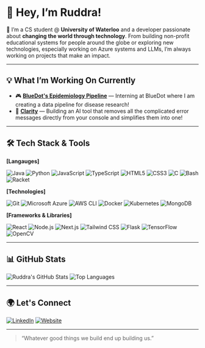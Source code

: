 # 👋 Hey, I’m Ruddra!

🚀 I’m a CS student @ **University of Waterloo** and a developer passionate about **changing the world through technology**. From building non-profit educational systems for people around the globe or exploring new technologies, especially working on Azure systems and LLMs, I’m always working on projects that make an impact.

---

## 💡 What I’m Working On Currently

- 🎮 **[BlueDot's Epidemiology Pipeline](https://github.com/srigan-s/MiniAIWebApp)** — Interning at BlueDot where I am creating a data pipeline for disease research! 
- 🏥 **[Clarity](https://github.com/srigan-s/DaisyJourneyClient)** — Building an AI tool that removes all the complicated error messages directly from your console and simplifies them into one!

---

## 🛠️ Tech Stack & Tools

**[Langauges]**

![Java](https://img.shields.io/badge/-Java-007396?logo=openjdk&logoColor=white&style=for-the-badge)
![Python](https://img.shields.io/badge/-Python-3776AB?logo=python&logoColor=white&style=for-the-badge)
![JavaScript](https://img.shields.io/badge/-JavaScript-F7DF1E?logo=javascript&logoColor=black&style=for-the-badge)
![TypeScript](https://img.shields.io/badge/-TypeScript-3178C6?logo=typescript&logoColor=white&style=for-the-badge)
![HTML5](https://img.shields.io/badge/-HTML5-E34F26?logo=html5&logoColor=white&style=for-the-badge)
![CSS3](https://img.shields.io/badge/-CSS3-1572B6?logo=css3&logoColor=white&style=for-the-badge)
![C](https://img.shields.io/badge/-C-A8B9CC?logo=c&logoColor=white&style=for-the-badge)
![Bash](https://img.shields.io/badge/-Bash-4EAA25?logo=gnubash&logoColor=white&style=for-the-badge)
![Racket](https://img.shields.io/badge/-Racket-9F1D20?logo=racket&logoColor=white&style=for-the-badge)

**[Technologies]**

![Git](https://img.shields.io/badge/-Git-F05032?logo=git&logoColor=white&style=for-the-badge)
![Microsoft Azure](https://img.shields.io/badge/-Azure-0078D4?logo=microsoftazure&logoColor=white&style=for-the-badge)
![AWS CLI](https://img.shields.io/badge/-AWS%20CLI-FF9900?logo=amazonaws&logoColor=white&style=for-the-badge)
![Docker](https://img.shields.io/badge/-Docker-2496ED?logo=docker&logoColor=white&style=for-the-badge)
![Kubernetes](https://img.shields.io/badge/-Kubernetes-326CE5?logo=kubernetes&logoColor=white&style=for-the-badge)
![MongoDB](https://img.shields.io/badge/-MongoDB-47A248?logo=mongodb&logoColor=white&style=for-the-badge)

**[Frameworks & Libraries]**

![React](https://img.shields.io/badge/-React-61DAFB?logo=react&logoColor=black&style=for-the-badge)
![Node.js](https://img.shields.io/badge/-Node.js-339933?logo=node.js&logoColor=white&style=for-the-badge)
![Next.js](https://img.shields.io/badge/-Next.js-000000?logo=next.js&logoColor=white&style=for-the-badge)
![Tailwind CSS](https://img.shields.io/badge/-Tailwind%20CSS-06B6D4?logo=tailwindcss&logoColor=white&style=for-the-badge)
![Flask](https://img.shields.io/badge/-Flask-000000?logo=flask&logoColor=white&style=for-the-badge)
![TensorFlow](https://img.shields.io/badge/-TensorFlow-FF6F00?logo=tensorflow&logoColor=white&style=for-the-badge)
![OpenCV](https://img.shields.io/badge/-OpenCV-5C3EE8?logo=opencv&logoColor=white&style=for-the-badge)

---

## 📊 GitHub Stats

![Ruddra's GitHub Stats](https://github-readme-stats.vercel.app/api?username=KRuddra&show_icons=true&theme=vue)
![Top Languages](https://github-readme-stats.vercel.app/api/top-langs/?username=KRuddra&layout=compact&theme=vue)

---

## 🌍 Let's Connect

[![LinkedIn](https://img.shields.io/badge/-LinkedIn-blue?style=for-the-badge&logo=linkedin&logoColor=white)](https://www.linkedin.com/in/ruddra-kantaria/)
[![Website](https://img.shields.io/badge/-Portfolio-black?style=for-the-badge&logo=firefox&logoColor=white)](https://ruddrakantaria.com/)

---

> “Whatever good things we build end up building us.”
